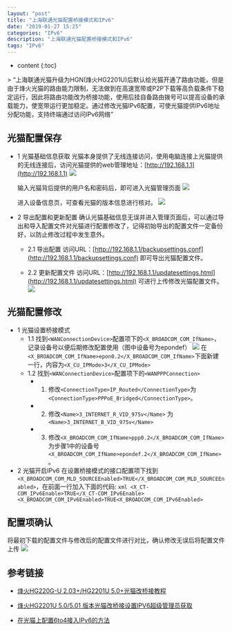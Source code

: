 ```yaml
---
layout: "post"
title: "上海联通光猫配置桥接模式和IPv6"
date: "2019-01-27 15:25"
categories: "IPv6"
description: "上海联通光猫配置桥接模式和IPv6"
tags: "IPv6"
---
```


* content
{:toc}

<div class="postImg" style="background-image:url(http://pjpst7ucp.bkt.clouddn.com/2018-9ed086df.png)"></div>
> “上海联通光猫升级为HGN(烽火HG2201U)后默认给光猫开通了路由功能，但是由于烽火光猫的路由能力限制，无法做到在高速宽带或P2P下载等高负载条件下稳定运行，因此将路由功能改为桥接功能，使用后挂自备路由拨号可以提高设备的承载能力，使宽带运行更加稳定。通过修改光猫IPv6配置，可使光猫提供IPv6地址分配功能，支持终端通过访问IPv6网络”

## 光猫配置保存
+ 1 光猫基础信息获取
  光猫本身提供了无线连接访问，使用电脑连接上光猫提供的无线连接后，访问光猫提供的web管理地址：[http://192.168.1.1](http://192.168.1.1)
  ![](http://pjpst7ucp.bkt.clouddn.com/2019-063fa72f.png)

  输入光猫背后提供的用户名和密码后，即可进入光猫管理页面
  ![](http://pjpst7ucp.bkt.clouddn.com/2019-e36641ab.png)

  进入设备信息页，可查看光猫的版本信息进行核对。
  ![](http://pjpst7ucp.bkt.clouddn.com/2019-2d302a76.png)

+ 2 导出配置和更新配置
  确认光猫基础信息无误并进入管理页面后，可以通过导出和导入配置文件对光猫进行配置修改了，记得初始导出的配置文件一定备份好，以防止修改过程中发生意外。
  * 2.1 导出配置
  访问URL：[http://192.168.1.1/backupsettings.conf](http://192.168.1.1/backupsettings.conf) 即可导出光猫配置文件。

  * 2.2 更新配置文件
  访问URL：[http://192.168.1.1/updatesettings.html](http://192.168.1.1/updatesettings.html)  可进行上传修改光猫配置文件。
  ![](http://pjpst7ucp.bkt.clouddn.com/2019-248a7b42.png)

## 光猫配置修改
+ 1 光猫设置桥接模式
  - 1.1 找到`<WANConnectionDevice>`配置项下的`<X_BROADCOM_COM_IfName>`，记录设备号以便后期修改配置使用（图中设备号为epondef）
  ![](http://pjpst7ucp.bkt.clouddn.com/2019-94108adf.png)
  在`<X_BROADCOM_COM_IfName>epon0.2</X_BROADCOM_COM_IfName>`下面新建一行，内容为`<X_CU_IPMode>3</X_CU_IPMode>`
  - 1.2  找到`<WANConnectionDevice>`配置项下的`<WANPPPConnection>`
    * 1) 修改`<ConnectionType>IP_Routed</ConnectionType>`为 `<ConnectionType>PPPoE_Bridged</ConnectionType>`。
    * 2) 修改`<Name>3_INTERNET_R_VID_975v</Name>`
  为 `<Name>3_INTERNET_B_VID_975v</Name>`
    * 3) 修改`<X_BROADCOM_COM_IfName>ppp0.2</X_BROADCOM_COM_IfName>`为步骤1中的设备号 `<X_BROADCOM_COM_IfName>epondef.2</X_BROADCOM_COM_IfName>`。
+ 2 光猫开启IPv6
  在设置桥接模式的接口配置项下找到`<X_BROADCOM_COM_MLD_SOURCEEnabled>TRUE</X_BROADCOM_COM_MLD_SOURCEEnabled>`，在前面一行加入下面的代码:
      ```xml
      <X_CT-COM_IPv6Enable>TRUE</X_CT-COM_IPv6Enable>
      <X_BROADCOM_COM_IPv6Enabled>TRUE<X_BROADCOM_COM_IPv6Enabled>
      ```

## 配置项确认
  将最初下载的配置文件与修改后的配置文件进行对比，确认修改无误后将配置文件上传
  ![](http://pjpst7ucp.bkt.clouddn.com/2019-b5550e42.png)
## 参考链接

* [烽火HG220G-U 2.03+/HG2201U 5.0+光猫改桥接教程](https://guanggai.org/thread-459-1-1.html)

* [烽火HG2201U 5.0/5.01 版本光猫改桥接设置IPV6超级管理员获取](https://blog.acesheep.com/index.php/archives/608/)

* [在光猫上配置6to4接入IPv6的方法](http://koolshare.cn/thread-30834-1-1.html)
